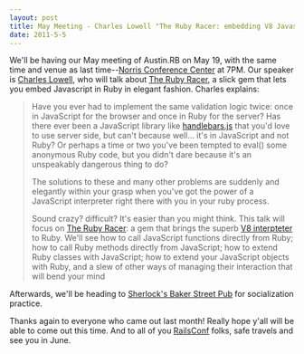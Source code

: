 ```yaml
---
layout: post
title: May Meeting - Charles Lowell "The Ruby Racer: embedding V8 Javascript interpreter into Ruby"
date: 2011-5-5
---
```


We'll be having our May meeting of Austin.RB on May 19, with the same time and venue as last time--[Norris Conference Center]((http://gowalla.com/spots/189667)) at 7PM. Our speaker is [Charles Lowell](https://twitter.com/cowboyd/), who will talk about [The Ruby Racer](https://github.com/cowboyd/therubyracer), a slick gem that lets you embed Javascript in Ruby in elegant fashion. Charles explains:

> Have you ever had to implement the same validation logic twice: once in JavaScript for the browser and once in Ruby for the server? Has there ever been a JavaScript library like [handlebars.js](http://handlebars.strobeapp.com/) that you'd love to use server side, but can't because well... it's in JavaScript and not Ruby? Or perhaps a time or two you've been tempted to eval() some anonymous Ruby code, but you didn't dare because it's an unspeakably dangerous thing to do?
>
> The solutions to these and many other problems are suddenly and elegantly within your grasp when you've got the power of a JavaScript interpreter right there with you in your ruby process.
>
> Sound crazy? difficult? It's easier than you might think. This talk will focus on [The Ruby Racer](https://github.com/cowboyd/therubyracer): a gem that brings the superb [V8 interpteter](http://code.google.com/p/v8/) to Ruby. We'll see how to call JavaScript functions directly from Ruby; how to call Ruby methods directly from JavaScript; how to extend Ruby classes with JavaScript; how to extend your JavaScript objects with Ruby, and a slew of other ways of managing their interaction that will bend your mind

Afterwards, we'll be heading to [Sherlock's Baker Street Pub](http://gowalla.com/spots/58416) for socialization practice.

Thanks again to everyone who came out last month! Really hope y'all will be able to come out this time. And to all of you [RailsConf](http://en.oreilly.com/rails2011) folks, safe travels and see you in June.